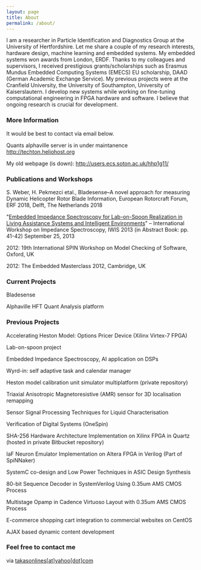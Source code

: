 ```yaml
---
layout: page
title: About
permalink: /about/
---
```


I am a researcher in Particle Identification and Diagnostics Group at the University of Hertfordshire. Let me share a couple of my research interests, hardware design, machine learning and embedded systems. My embedded systems won awards from London, ERDF. Thanks to my colleagues and supervisors, I received prestigious grants/scholarships such as Erasmus Mundus Embedded Computing Systems (EMECS) EU scholarship, DAAD (German Academic Exchange Service). My previous projects were at the Cranfield University, the University of Southampton, University of Kaiserslautern. I develop new systems while working on fine-tuning computational engineering in FPGA hardware and software. I believe that ongoing research is crucial for development.

### More Information

It would be best to contact via email below.

Quants alphaville server is in under maintanence http://techton.heliohost.org

My old webpage (is down): http://users.ecs.soton.ac.uk/hhp1g11/

### Publications and Workshops

S. Weber, H. Pekmezci etal., Bladesense–A novel approach for measuring Dynamic Helicopter Rotor Blade Information, European Rotorcraft Forum, ERF 2018, Delft, The Netherlands 2018

"[Embedded Impedance Spectroscopy for Lab-on-Spoon Realization in Living Assistance Systems and Intelligent Environments](/images/pekmezci_IWIS_2013_PAK%20_final_pdf.pdf)"
– International Workshop on Impedance Spectroscopy, IWIS 2013 (in Abstract Book: pp. 41-42) September 25, 2013 

2012: 19th International SPIN Workshop on Model Checking of Software, Oxford, UK

2012: The Embedded Masterclass 2012, Cambridge, UK

### Current Projects

Bladesense

Alphaville HFT Quant Analysis platform

### Previous Projects

Accelerating Heston Model: Options Pricer Device (Xilinx Virtex-7 FPGA)

Lab-on-spoon project

Embedded Impedance Spectroscopy, AI application on DSPs

Wyrd-in: self adaptive task and calendar manager

Heston model calibration unit simulator multiplatform (private repository)

Triaxial Anisotropic Magnetoresistive (AMR) sensor for 3D localisation remapping

Sensor Signal Processing Techniques for Liquid Characterisation

Verification of Digital Systems (OneSpin)

SHA-256 Hardware Architecture Implementation on Xilinx FPGA in Quartz (hosted in private Bitbucket repository)

IaF Neuron Emulator Implementation on Altera FPGA in Verilog (Part of SpiNNaker)

SystemC co-design and Low Power Techniques in ASIC Design Synthesis

80-bit Sequence Decoder in SystemVerilog Using 0.35um AMS CMOS Process

Multistage Opamp in Cadence Virtuoso Layout with 0.35um AMS CMOS Process

E-commerce shopping cart integration to commercial websites on CentOS

AJAX based dynamic content development

### Feel free to contact me

via [takasonlines[at]yahoo[dot]com](mailto:takasonlines[at]yahoo[dot]com)
